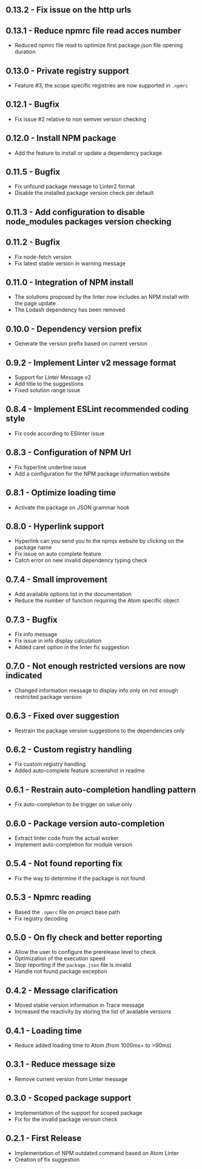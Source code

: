 ## 0.13.2 - Fix issue on the http urls

## 0.13.1 - Reduce npmrc file read acces number
*   Reduced npmrc file read to optimize first package.json file opening duration

## 0.13.0 - Private registry support
*   Feature #3, the scope specific registries are now supported in `.npmrc`

## 0.12.1 - Bugfix
*   Fix issue #2 relative to non semver version checking

## 0.12.0 - Install NPM package
*   Add the feature to install or update a dependency package

## 0.11.5 - Bugfix
*   Fix unfound package message to Linter2 format
*   Disable the installed package version check per default

## 0.11.3 - Add configuration to disable node_modules packages version checking

## 0.11.2 - Bugfix
*   Fix node-fetch version
*   Fix latest stable version in warning message

## 0.11.0 - Integration of NPM install
*   The solutions proposed by the linter now includes an NPM install with the page update
*   The Lodash dependency has been removed

## 0.10.0 - Dependency version prefix
*   Generate the version prefix based on current version

## 0.9.2 - Implement Linter v2 message format
*   Support for Linter Message v2
*   Add title to the suggestions
*   Fixed solution range issue

## 0.8.4 - Implement ESLint recommended coding style
*   Fix code according to ESlinter issue

## 0.8.3 - Configuration of NPM Url
*   Fix hyperlink underline issue
*   Add a configuration for the NPM package information website

## 0.8.1 - Optimize loading time
*   Activate the package on JSON grammar hook

## 0.8.0 - Hyperlink support
*   Hyperlink can you send you to the npmjs website by clicking on the package name
*   Fix issue on auto complete feature
*   Catch error on new invalid dependency typing check

## 0.7.4 - Small improvement
*   Add available options list in the documentation
*   Reduce the number of function requiring the Atom specific object

## 0.7.3 - Bugfix
*   Fix info message
*   Fix issue in info display calculation
*   Added caret option in the linter fix suggestion

## 0.7.0 - Not enough restricted versions are now indicated
*   Changed information message to display info only on not enough restricted package version

## 0.6.3 - Fixed over suggestion
*   Restrain the package version suggestions to the dependencies only

## 0.6.2 - Custom registry handling
*   Fix custom registry handling
*   Added auto-complete feature screenshot in readme

## 0.6.1 - Restrain auto-completion handling pattern
*   Fix auto-completion to be trigger on value only

## 0.6.0 - Package version auto-completion
*   Extract linter code from the actual worker
*   Implement auto-completion for module version

## 0.5.4 - Not found reporting fix
*   Fix the way to determine if the package is not found

## 0.5.3 - Npmrc reading
*   Based the `.npmrc` file on project base path
*   Fix registry decoding

## 0.5.0 - On fly check and better reporting
*   Allow the user to configure the prerelease level to check
*   Optimization of the execution speed
*   Stop reporting if the `package.json` file is invalid
*   Handle not found package exception

## 0.4.2 - Message clarification
*   Moved stable version information in Trace message
*   Increased the reactivity by storing the list of available versions

## 0.4.1 - Loading time
*   Reduce added loading time to Atom (from 1000ms+ to >90ms)

## 0.3.1 - Reduce message size
*   Remove current version from Linter message

## 0.3.0 - Scoped package support
*   Implementation of the support for scoped package
*   Fix for the invalid package version check

## 0.2.1 - First Release
*   Implementation of NPM outdated command based on Atom Linter
*   Creation of fix suggestion
